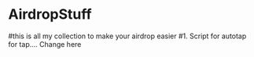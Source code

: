 # AirdropStuff
#this is all my collection to make your airdrop easier
#1. Script for autotap for tap....
Change here
